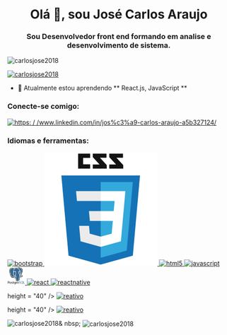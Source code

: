 <h1 align = "center"> Olá 👋, sou José Carlos Araujo </h1>
<h3 align = "center"> Sou Desenvolvedor front end formando em analise e desenvolvimento de sistema. </h3>

<p align = " left "> <img src =" https://komarev.com/ghpvc/?username=carlosjose2018&label=Profile%20views&color=0e75b6&style=flat "alt =" carlosjose2018 "/> </p>

<p align =" left "> <a href="https://github.com/ryo-ma/github-profile-trophy"> <img src = "https://github-profile-trophy.vercel.app/?username=carlosjose2018" alt = "carlosjose2018" /> </a> </p>

- 🌱 Atualmente estou aprendendo ** React.js, JavaScript **

<h3 align = "left"> Conecte-se comigo: </h3>
<p align = "left">
<a href="https://linkedin.com/in/https://www.linkedin.com/in/jos%c3%a9-carlos-araujo-a5b327124/" target="blank"> <img align = "center" src = "https://raw.githubusercontent.com/rahuldkjain/github-profile-readme-generator/master/src/images/icons/Social/linked-in-alt.svg" alt = "https: / /www.linkedin.com/in/jos%c3%a9-carlos-araujo-a5b327124/ "height =" 30 "width =" 40 "/> </a>
</p>

<h3 align =" left "> Idiomas e ferramentas: </h3>
<p align = "left"> <a href="https://getbootstrap.com" target="_blank"> <img src = "https://raw.githubusercontent.com/devicons/devicon/master/icons/ bootstrap / bootstrap-plain-wordmark.svg "alt =" bootstrap "width =" 40 "height =" 40 "/> </a> <a href =" https://www.w3schools.com/css/ "target = "_ blank"> <img src = "https://raw.githubusercontent.com/devicons/devicon/master/icons/css3/css3-original-wordmark.svg" alt = "css3" largura = "40" altura = "40" /> </a> <a href="https://www.w3.org/html/" target="_blank"> <img src = "https: //raw.githubusercontent.com / devicons / devicon / master / icons / html5 / html5-original-wordmark.svg "alt =" html5 "width =" 40 "height =" 40 "/> </a> <a href =" https: // developer.mozilla.org/en-US/docs/Web/JavaScript "target =" _ blank "> <img src =" https://raw.githubusercontent.com/devicons/devicon/master/icons/javascript/javascript-original .svg "alt =" javascript "width =" 40 "height =" 40 "/> </a> <a href="https://www.postgresql.org" target="_blank"> <img src =" https://raw.githubusercontent.com/devicons/devicon/master/icons/postgresql/postgresql-original-wordmark.svg "alt =" postgresql "width =" 40 "height =" 40 "/> </a><a href="https://reactjs.org/" target="_blank"> <img src = "https://raw.githubusercontent.com/devicons/devicon/master/icons/react/react-original-wordmark .svg "alt =" react "width =" 40 "height =" 40 "/> </a> <a href="https://reactnative.dev/" target="_blank"> <img src =" https : //reactnative.dev/img/header_logo.svg "alt =" reactnative "width =" 40 "height =" 40 "/> </a> </p>height = "40" /> </a> <a href="https://reactnative.dev/" target="_blank"> <img src = "https://reactnative.dev/img/header_logo.svg" alt = "reativo" largura = "40" altura = "40" /> </a> </p>height = "40" /> </a> <a href="https://reactnative.dev/" target="_blank"> <img src = "https://reactnative.dev/img/header_logo.svg" alt = "reativo" largura = "40" altura = "40" /> </a> </p>

<p> <img align = "left" src = "https://github-readme-stats.vercel.app/api/top-langs?username=carlosjose2018&show_icons=true&locale=en&layout=compact" alt = "carlosjose2018" /> </p>

<p> & nbsp; <img align = "center" src = "https://github-readme-stats.vercel.app/api?username=carlosjose2018&show_icons=true&locale=en" alt = "carlosjose2018" /> </p>
